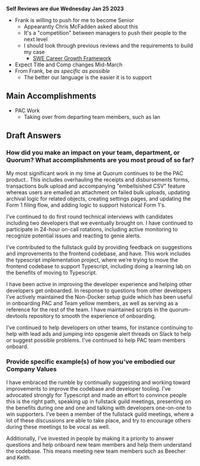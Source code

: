 **Self Reviews are due Wednesday Jan 25 2023**

- Frank is willing to push for me to become Senior
	- Appearantly Chris McFadden asked about this
	- It's a "competition" between managers to push their people to the next level
	- I should look through previous reviews and the requirements to build my case
		- [SWE Career Growth Framework](https://docs.google.com/spreadsheets/d/1mm7bvoW9KhJ17z83FMfl0I9g00OEQelUqwIPJqaVXGs/edit)
- Expect Title and Comp changes Mid-March
- From Frank, be *as specific as possible*
	- The better our language is the easier it is to support

## Main Accomplishments
- PAC Work
	- Taking over from departing team members, such as Ian

## Draft Answers

### How did you make an impact on your team, department, or Quorum? What accomplishments are you most proud of so far?

My most significant work in my time at Quorum continues to be the PAC product.. This includes overhauling the receipts and disbursements forms, transactions bulk upload and accompanying "embellsished CSV" feature whereas users are emailed an attachment on failed bulk uploads, updating archival logic for related objects, creating settings pages, and updating the Form 1 filing flow, and adding logic to support historical Form 1's.

I’ve continued to do first round technical interviews with candidates including two developers that we eventually brought on. I have continued to participate in 24-hour on-call rotations, including active monitoring to recognize potential issues and reacting to genie alerts.

I’ve contributed to the fullstack guild by providing feedback on suggestions and improvements to the frontend codebase, and have. This work includes the typescript implementation project, where we’re trying to move the frontend codebase to support Typescript, including doing a learning lab on the benefits of moving to Typescript.

I have been active in improving the developer experience and helping other developers get onboarded. In response to questions from other developers I’ve actively maintained the Non-Docker setup guide which has been useful in onboarding PAC and Team yellow members, as well as serving as a reference for the rest of the team. I have maintained scripts in the quorum-devtools repository to smooth the experience of onboarding.

I’ve continued to help developers on other teams, for instance continuing to help with lead ads and jumping into opsgenie alert threads on Slack to help or suggest possible problems. I've continued to help PAC team members onboard.

### Provide specific example(s) of how you’ve embodied our Company Values

I have embraced the rumble by continually suggesting and working toward improvements to improve the codebase and developer tooling. I’ve advocated strongly for Typescript and made an effort to convince people this is the right path, speaking up in fullstack guild meetings, presenting on the benefits during one and one and talking with developers one-on-one to win supporters. I’ve been a member of the fullstack guild meetings, where a lot of these discussions are able to take place, and try to encourage others during these meetings to be vocal as well.

Additionally, I've invested in people by making it a priority to answer questions and help onboard new team members and help them understand the codebase. This means meeting new team members such as Beecher and Keith.